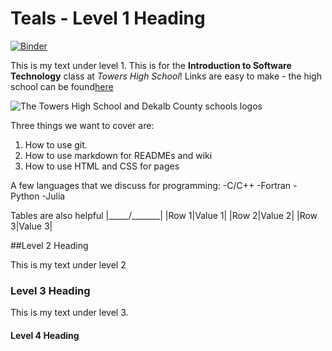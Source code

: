 # Teals - Level 1 Heading
[![Binder](https://mybinder.org/badge_logo.svg)](https://hub.gke2.mybinder.org/user/ddeverger-teals-wmsxf77r/lab)

This is my text under level 1. This is for the **Introduction to Software Technology** class at *Towers High School*! Links are easy to make - the high school can be found[here](https://www.towershs.dekalb.k12.ga.us/)

![The Towers High School and Dekalb County schools logos](https://www.towershs.dekalb.k12.ga.us/sysimages/logo.png)

Three things we want to cover are:
1. How to use git.
2. How to use markdown for READMEs and wiki
3. How to use HTML and CSS for pages

A few languages that we discuss for programming:
-C/C++
-Fortran
-Python
-Julia

Tables are also helpful
|_____/_______|
|Row 1|Value 1|
|Row 2|Value 2|
|Row 3|Value 3|

##Level 2 Heading

This is my text under level 2

### Level 3 Heading

This is my text under level 3.

#### Level 4 Heading
